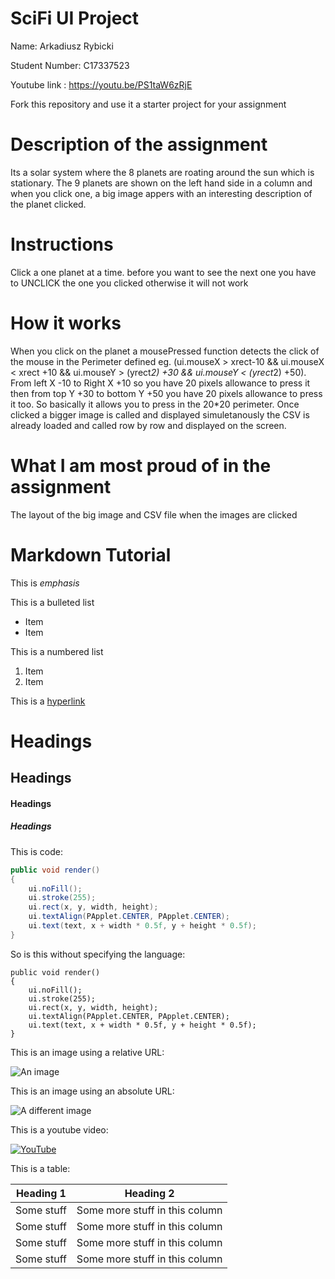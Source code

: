 # SciFi UI Project

Name: Arkadiusz Rybicki

Student Number: C17337523

Youtube link : https://youtu.be/PS1taW6zRjE

Fork this repository and use it a starter project for your assignment

# Description of the assignment
Its a solar system where the 8 planets are roating around the sun which is stationary. The 9 planets are shown on the left hand side in a column and when you click one, a big image appers with an interesting description of the planet clicked.

# Instructions

Click a one planet at a time. before you want to see the next one you have to UNCLICK the one you clicked otherwise it will not work

# How it works

When you click on the planet a mousePressed function detects the click of the mouse in the Perimeter defined eg. (ui.mouseX > xrect-10 && ui.mouseX < xrect +10 && ui.mouseY > (yrect*2) +30 && ui.mouseY < (yrect*2) +50). From left X -10 to Right X +10 so you have 20 pixels allowance to press it then from top Y +30 to bottom Y +50 you have 20 pixels allowance to press it too. So basically it allows you to press in the 20*20 perimeter. Once clicked a bigger image is called and displayed simuletanously the CSV is already loaded and called row by row and displayed on the screen.


# What I am most proud of in the assignment
The layout of the big image and CSV file when the images are clicked

# Markdown Tutorial

This is *emphasis*

This is a bulleted list

- Item
- Item

This is a numbered list

1. Item
1. Item

This is a [hyperlink](http://bryanduggan.org)

# Headings
## Headings
#### Headings
##### Headings

This is code:

```Java
public void render()
{
	ui.noFill();
	ui.stroke(255);
	ui.rect(x, y, width, height);
	ui.textAlign(PApplet.CENTER, PApplet.CENTER);
	ui.text(text, x + width * 0.5f, y + height * 0.5f);
}
```

So is this without specifying the language:

```
public void render()
{
	ui.noFill();
	ui.stroke(255);
	ui.rect(x, y, width, height);
	ui.textAlign(PApplet.CENTER, PApplet.CENTER);
	ui.text(text, x + width * 0.5f, y + height * 0.5f);
}
```

This is an image using a relative URL:

![An image](images/p8.png)

This is an image using an absolute URL:

![A different image](https://bryanduggandotorg.files.wordpress.com/2019/02/infinite-forms-00045.png?w=595&h=&zoom=2)

This is a youtube video:

[![YouTube](http://img.youtube.com/vi/J2kHSSFA4NU/0.jpg)](https://www.youtube.com/watch?v=J2kHSSFA4NU)

This is a table:

| Heading 1 | Heading 2 |
|-----------|-----------|
|Some stuff | Some more stuff in this column |
|Some stuff | Some more stuff in this column |
|Some stuff | Some more stuff in this column |
|Some stuff | Some more stuff in this column |

